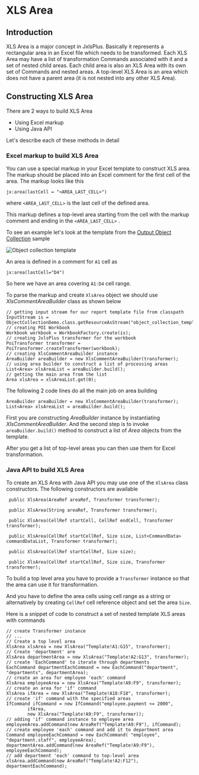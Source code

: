 XLS Area
========

Introduction
------------

XLS Area is a major concept in JxlsPlus.
Basically it represents a rectangular area in an Excel file which needs to be transformed.
Each XLS Area may have a list of transformation Commands associated with it and a set of nested child areas.
Each child area is also an XLS Area with its own set of Commands and nested areas.
A top-level XLS Area is an area which does not have a parent area (it is not nested into any other XLS Area).

Constructing XLS Area
---------------------

There are 2 ways to build XLS Area

* Using Excel markup
* Using Java API

Let's describe each of these methods in detail

### Excel markup to build XLS Area

You can use a special markup in your Excel template to construct XLS area.
The markup should be placed into an Excel comment for the first cell of the area.
The markup looks like this

    jx:area(lastCell = "<AREA_LAST_CELL>")

where `<AREA_LAST_CELL>` is the last cell of the defined area.

This markup defines a top-level area starting from the cell with the markup comment and ending  in the `<AREA_LAST_CELL>` .

To see an example let's look at the template from the [Output Object Collection](../samples/object_collection.html) sample

![Object collection template](../images/object_collection_template.png)

An area is defined in a comment for `A1` cell as

    jx:area(lastCell="D4")

So here we have an area covering `A1:D4` cell range.

 To parse the markup and create `XlsArea` object we should use *XlsCommentAreaBuilder* class as shown below

    // getting input stream for our report template file from classpath
    InputStream is = ObjectCollectionDemo.class.getResourceAsStream("object_collection_template.xls");
    // creating POI Workbook
    Workbook workbook = WorkbookFactory.create(is);
    // creating JxlsPlus transformer for the workbook
    PoiTransformer transformer = PoiTransformer.createTransformer(workbook);
    // creating XlsCommentAreaBuilder instance
    AreaBuilder areaBuilder = new XlsCommentAreaBuilder(transformer);
    // using area builder to construct a list of processing areas
    List<Area> xlsAreaList = areaBuilder.build();
    // getting the main area from the list
    Area xlsArea = xlsAreaList.get(0);

The following 2 code lines do all the main job on area building

    AreaBuilder areaBuilder = new XlsCommentAreaBuilder(transformer);
    List<Area> xlsAreaList = areaBuilder.build();

First you are constructing *AreaBuilder* instance by instantiating *XlsCommentAreaBuilder*.
And the second step is to invoke `areaBuilder.build()` method to construct a list of *Area* objects from the template.

After you get a list of top-level areas you can then use them for Excel transformation.

### Java API to build XLS Area

To create an XLS Area with Java API you may use one of the `XlsArea` class constructors. The following constructors are available

     public XlsArea(AreaRef areaRef, Transformer transformer);

     public XlsArea(String areaRef, Transformer transformer);

     public XlsArea(CellRef startCell, CellRef endCell, Transformer transformer);

     public XlsArea(CellRef startCellRef, Size size, List<CommandData> commandDataList, Transformer transformer);

     public XlsArea(CellRef startCellRef, Size size);

     public XlsArea(CellRef startCellRef, Size size, Transformer transformer);

To build a top level area you have to provide a `Transformer` instance so that the area can use it for transformation.

And you have to define the area cells using cell range as a string or alternatively by creating `CellRef` cell reference object and set the area `Size`.

Here is a snippet of code to construct a set of nested template XLS areas with commands

    // create Transformer instance
    // ...
    // Create a top level area
    XlsArea xlsArea = new XlsArea("Template!A1:G15", transformer);
    // Create 'department' are
    XlsArea departmentArea = new XlsArea("Template!A2:G13", transformer);
    // create 'EachCommand' to iterate through departments
    EachCommand departmentEachCommand = new EachCommand("department", "departments", departmentArea);
    // create an area for employee 'each' command
    XlsArea employeeArea = new XlsArea("Template!A9:F9", transformer);
    // create an area for 'if' command
    XlsArea ifArea = new XlsArea("Template!A18:F18", transformer);
    // create 'if' command with the specified areas
    IfCommand ifCommand = new IfCommand("employee.payment <= 2000",
            ifArea,
            new XlsArea("Template!A9:F9", transformer));
    // adding 'if' command instance to employee area
    employeeArea.addCommand(new AreaRef("Template!A9:F9"), ifCommand);
    // create employee 'each' command and add it to department area
    Command employeeEachCommand = new EachCommand( "employee", "department.staff", employeeArea);
    departmentArea.addCommand(new AreaRef("Template!A9:F9"), employeeEachCommand);
    // add department 'each' command to top-level area
    xlsArea.addCommand(new AreaRef("Template!A2:F12"), departmentEachCommand);



